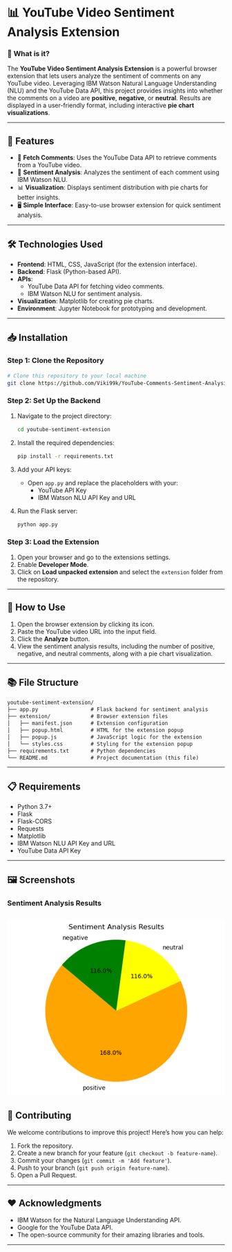 # 📊 YouTube Video Sentiment Analysis Extension

### 🌟 **What is it?**
The **YouTube Video Sentiment Analysis Extension** is a powerful browser extension that lets users analyze the sentiment of comments on any YouTube video. Leveraging IBM Watson Natural Language Understanding (NLU) and the YouTube Data API, this project provides insights into whether the comments on a video are **positive**, **negative**, or **neutral**. Results are displayed in a user-friendly format, including interactive **pie chart visualizations**.

---

## 🚀 **Features**

- 🎥 **Fetch Comments**: Uses the YouTube Data API to retrieve comments from a YouTube video.
- 🤖 **Sentiment Analysis**: Analyzes the sentiment of each comment using IBM Watson NLU.
- 📊 **Visualization**: Displays sentiment distribution with pie charts for better insights.
- 🖥️ **Simple Interface**: Easy-to-use browser extension for quick sentiment analysis.

---

## 🛠️ **Technologies Used**

- **Frontend**: HTML, CSS, JavaScript (for the extension interface).
- **Backend**: Flask (Python-based API).
- **APIs**:
  - YouTube Data API for fetching video comments.
  - IBM Watson NLU for sentiment analysis.
- **Visualization**: Matplotlib for creating pie charts.
- **Environment**: Jupyter Notebook for prototyping and development.

---

## 📥 **Installation**

### **Step 1: Clone the Repository**
```bash
# Clone this repository to your local machine
git clone https://github.com/Viki99k/YouTube-Comments-Sentiment-Analysis.git
```

### **Step 2: Set Up the Backend**
1. Navigate to the project directory:
   ```bash
   cd youtube-sentiment-extension
   ```
2. Install the required dependencies:
   ```bash
   pip install -r requirements.txt
   ```
3. Add your API keys:
   - Open `app.py` and replace the placeholders with your:
     - YouTube API Key
     - IBM Watson NLU API Key and URL

4. Run the Flask server:
   ```bash
   python app.py
   ```

### **Step 3: Load the Extension**
1. Open your browser and go to the extensions settings.
2. Enable **Developer Mode**.
3. Click on **Load unpacked extension** and select the `extension` folder from the repository.

---

## 🧪 **How to Use**

1. Open the browser extension by clicking its icon.
2. Paste the YouTube video URL into the input field.
3. Click the **Analyze** button.
4. View the sentiment analysis results, including the number of positive, negative, and neutral comments, along with a pie chart visualization.

---

## 📚 **File Structure**
```
youtube-sentiment-extension/
├── app.py                 # Flask backend for sentiment analysis
├── extension/             # Browser extension files
│   ├── manifest.json      # Extension configuration
│   ├── popup.html         # HTML for the extension popup
│   ├── popup.js           # JavaScript logic for the extension
│   └── styles.css         # Styling for the extension popup
├── requirements.txt       # Python dependencies
└── README.md              # Project documentation (this file)
```

---

## 📋 **Requirements**

- Python 3.7+
- Flask
- Flask-CORS
- Requests
- Matplotlib
- IBM Watson NLU API Key and URL
- YouTube Data API Key

---

## 🖼️ **Screenshots**

### Sentiment Analysis Results
![Screenshot of the Extension](assets/screenshot1.png)
---

## 🤝 **Contributing**
We welcome contributions to improve this project! Here’s how you can help:
1. Fork the repository.
2. Create a new branch for your feature (`git checkout -b feature-name`).
3. Commit your changes (`git commit -m 'Add feature'`).
4. Push to your branch (`git push origin feature-name`).
5. Open a Pull Request.


---

## ❤️ **Acknowledgments**

- IBM Watson for the Natural Language Understanding API.
- Google for the YouTube Data API.
- The open-source community for their amazing libraries and tools.

---

